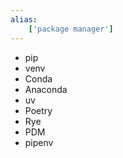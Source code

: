 ```yaml
---
alias:
    ['package manager']
---
```

- pip
- venv
- Conda
- Anaconda
- uv
- Poetry
- Rye
- PDM
- pipenv